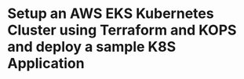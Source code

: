 # Setup an  AWS EKS Kubernetes Cluster using Terraform and KOPS and deploy a sample K8S Application

